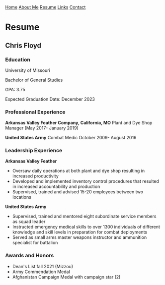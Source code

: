 [Home](https://github.com/chrisfloyd87/Midterm1000/blob/587cc19be7093a4b149aa515723b074a459391ed/README.md)  [About Me](https://github.com/chrisfloyd87/Midterm1000/blob/c3b9ff4b75677f0f020f8f22742d458198d5c55d/AboutMe.md) [Resume](https://github.com/chrisfloyd87/Midterm1000/blob/209204ddedb0f456f48d18f63598c1eb5a87211c/Resume) [Links](https://github.com/chrisfloyd87/Chris-Floyd-/blob/ebe71bb6f3352eebed0504fc9d9ca4238d180e0a/links.md) [Contact](https://github.com/chrisfloyd87/Midterm1000/blob/821f166be2192c2ab0ebc9ce2d611fbd175d33ab/contact.md)
# Resume
## Chris Floyd
 ### Education
 University of Missouri 
 
 Bachelor of General Studies
 
 GPA: 3.75
 
 Expected Graduation Date: December 2023
### Professional Experience
**Arkansas Valley Feather Company, California, MO** 
Plant and Dye Shop Manager (May 2017- January 2019)

**United States Army**
Combat Medic October 2009- August 2016

### Leadership Experience
**Arkansas Valley Feather**

 - Oversaw daily operations at both plant and dye shop resulting in increased productivity
 - Developed and implemented inventory control procedures that resulted in increased accountability and production
 - Supervised, trained and advised 15-20 employees between two locations  

**United States Army**

 - Supervised, trained and mentored eight subordinate service members as squad leader
 - Instructed emergency medical skills to over 1300 individuals of different knowledge and skill levels in preparation for combat deployments
 - Served as small arms master weapons instructor and ammunition specialist for battalion
 
 ### Awards and Honors
 

 - Dean's List fall 2021 (Mizzou)
 - Army Commendation Medal
 - Afghanistan Campaign Medal with campaign star (2)
